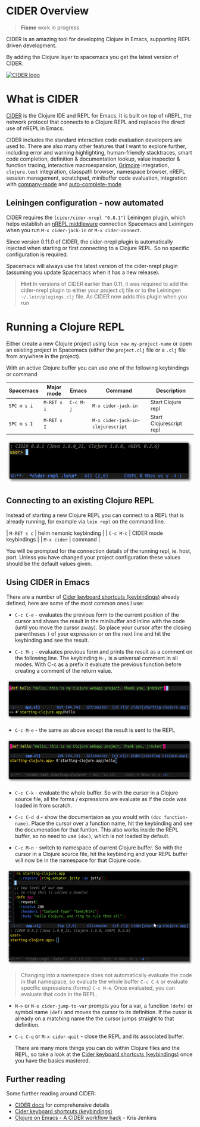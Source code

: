 # CIDER Overview

> **Fixme** work in progress

CIDER is an amazing tool for developing Clojure in Emacs, supporting REPL driven development.

By adding the Clojure layer to spacemacs you get the latest version of CIDER.

[![CIDER logo](https://raw.githubusercontent.com/clojure-emacs/cider/master/logo/cider-logo-w640.png)](https://github.com/clojure-emacs/cider)

# What is CIDER

  [CIDER](https://github.com/clojure-emacs/cider) is the Clojure IDE and REPL for Emacs.  It is built on top of nREPL, the network protocol that connects to a Clojure REPL and replaces the direct use of nREPL in Emacs.

  CIDER includes the standard interactive code evaluation developers are used to.  There are also many other features that I want to explore further, including error and warning highlighting, human-friendly stacktraces, smart code completion, definition & documentation lookup, value inspector & function tracing, interactive macroexpansion, [Grimoire](http://conj.io/) integration, `clojure.test` integration, classpath browser, namespace browser, nREPL session management, scratchpad, minibuffer code evaluation, integration with [company-mode](http://company-mode.github.io/) and [auto-complete-mode](https://github.com/clojure-emacs/ac-cider)


## Leiningen configuration - now automated

  CIDER requires the `[cider/cider-nrepl "0.8.1"]` Leiningen plugin, which helps establish an [nREPL middleware](https://github.com/clojure-emacs/cider-nrepl) connection Spacemacs and Leiningen when you run `M-x cider-jack-in` or `M-x cider-connect`.
  
  Since version 0.11.0 of CIDER, the cider-nrepl plugin is automatically injected when starting or first connecting to a Clojure REPL.  So no specific configuration is required.
  
  Spacemacs will always use the latest version of the cider-nrepl plugin (assuming you update Spacemacs when it has a new release).
  
> **Hint** In versions of CIDER earlier than 0.11, it was required to add the cider-nrepl plugin to either your project.clj file or to the Leiningen `~/.lein/plugings.clj` file.  As CIDER now adds this plugin when you run 


# Running a Clojure REPL 

  Either create a new Clojure project using `lein new my-project-name` or open an existing project in Spacemacs (either the `project.clj` file or a `.clj` file from anywhere in the project).
  
  With an active Clojure buffer you can use one of the following keybindings or command
  
  
| Spacemacs   | Major mode  | Emacs     | Command                           | Description              |
|-------------|-------------|-----------|-----------------------------------|--------------------------|
| `SPC m s i` | `M-RET s i` | `C-c M-j` | `M-x cider-jack-in`               | Start Clojure repl       |
| `SPC m s I` | `M-RET s I` |           | `M-x cider-jack-in-clojurescript` | Start Clojurescript repl |

![Emacs Live - CIDER jack in - C-c M-j](/images/emacs-cider-started.png)


## Connecting to an existing Clojure REPL

Instead of starting a new Clojure REPL you can connect to a REPL that is already running, for example via `lein repl` on the command line. 

| `M-RET s c` | helm nemonic keybinding |
| `C-c M-c`   | CIDER mode keybindings  |
| `M-x cider` | command                 |

You will be prompted for the connection details of the running repl, ie. host, port.  Unless you have changed your project configuration these values should be the default values given.


## Using CIDER in Emacs

  There are a number of [Cider keyboard shortcuts (keybindings)](https://github.com/clojure-emacs/cider#keyboard-shortcuts) already defined, here are some of the most common ones I use:

* `C-c C-e` - evaluates the previous form to the current position of the cursor and shows the result in the minibuffer and inline with the code (until you move the cursor away).  So place your cursor after the closing parentheses `)` of your expression or on the next line and hit the keybinding and see the result.

* `C-c M-;` - evaluates previous form and prints the result as a comment on the following line.  The keybinding `M-;` is a universal comment in all modes.  With C-c as a prefix it evaluate the previous function before creating a comment of the return value.

![Emacs Live - CIDER eval form with result in minibuffer - C-c C-e](/images/emacs-cider-eval-expression-minibuffer.png)

* `C-c M-e` - the same as above except the result is sent to the REPL

![Emacs Live - CIDER eval form with result in the REPL - C-c M-e](/images/emacs-cider-eval-expression-repl.png)

* `C-c C-k` - evaluate the whole buffer.  So with the cursor in a Clojure source file, all the forms / expressions are evaluate as if the code was loaded in from scratch.

* `C-c C-d d` - show the documentaion as you would with `(doc function-name)`.  Place the cursor over a function name, hit the keybinding and see the documenation for that funtion.  This also works inside the REPL buffer, so no need to use `(doc)`, which is not loaded by default. 

* `C-c M-n` - switch to namespace of current Clojure buffer.  So with the cursor in a Clojure source file, hit the keybinding and your REPL buffer will now be in the namespace for that Clojure code.

![Emacs Live - CIDER change to namespace of current Clojure code - C-c M-n](/images/emacs-cider-namespace-change.png)

> Changing into a namespace does not automatically evaluate the code in that namespace, so evaluate the whole buffer `C-c C-k` or evaluate specific expressions (forms) `C-c M-e`.  Once evaluated, you can evaluate that code in the REPL.

* `M->` or `M-x cider-jump-to-var` prompts you for a var, a function `(defn)` or symbol name `(def)` and moves the cursor to its definition.  If the cusor is already on a matching name the the cursor jumps straight to that definition.

* `C-c C-q` or `M-x cider-quit` - close the REPL and its associated buffer.
 
  There are many more things you can do within Clojure files and the REPL, so take a look at the [Cider keyboard shortcuts (keybindings)](https://github.com/clojure-emacs/cider#keyboard-shortcuts) once you have the basics mastered.


## Further reading 

  Some further reading around CIDER:

* [CIDER docs](https://cider.readthedocs.io/en/latest/) for comprehensive details
* [Cider keyboard shortcuts (keybindings)](https://github.com/clojure-emacs/cider#keyboard-shortcuts)
* [Clojure on Emacs - A CIDER workflow hack](http://blog.jenkster.com/2013/12/a-cider-excursion.html) - Kris Jenkins
